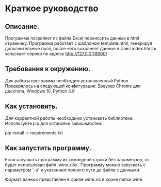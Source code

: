 # Краткое руководство

## Описание.

Программа позволяет из файла Excel переносить данные в html страничку.
Программа работает с шаблоном template.html, генерируя дополнительные поля,
после чего сохраняет данные в файл index.html и запускает сервер по адресу
http://127.0.0.1:8000/

## Требования к окружению.

Для работы программы необходим установленный Python.
Проверялось на следующей конфигурации:
Браузер Chrome для десктопа, Windows 10, Python 3.9

## Как установить.

Для корректной работы необходимо установить библиотеки.
Используйте pip для установки зависимостей:

pip install -r requirements.txt

## Как запустить программу.

Если запускать программу из командной строки без параметров, то будет использован файл 'wine.xlsx'.
Программу можно запускать с параметром '-p' и указанием полного пути до файла с данными.

Формат данных представлен в файле wine.xls в корне папки wine.

